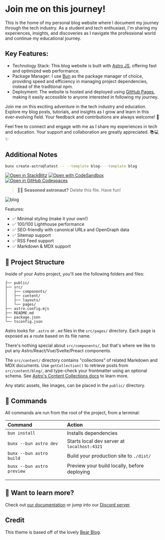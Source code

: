# Join me on this journey!

This is the home of my personal blog website where I document my journey through the tech industry. As a student and tech enthusiast, I'm sharing my experiences, insights, and discoveries as I navigate the professional world and continue my educational journey.

## Key Features:

- Technology Stack: This blog website is built with [Astro JS](https://astro.build/), offering fast and optimized web performance.
- Package Manager: I use [Bun](https://bun.sh/) as the package manager of choice, providing speed and efficiency in managing project dependencies, instead of the traditional npm.
- Deployment: The website is hosted and deployed using [GitHub Pages](https://pages.github.com/), making it easily accessible to anyone interested in following my journey.

Join me on this exciting adventure in the tech industry and education. Explore my blog posts, tutorials, and insights as I grow and learn in this ever-evolving field. Your feedback and contributions are always welcome! 🚀

Feel free to connect and engage with me as I share my experiences in tech and education. Your support and collaboration are greatly appreciated. 📚💻✨

## Additional Notes

```sh
bunx create-astro@latest -- --template blog- --template blog
```

[![Open in StackBlitz](https://developer.stackblitz.com/img/open_in_stackblitz.svg)](https://stackblitz.com/github/withastro/astro/tree/latest/examples/blog)
[![Open with CodeSandbox](https://assets.codesandbox.io/github/button-edit-lime.svg)](https://codesandbox.io/p/sandbox/github/withastro/astro/tree/latest/examples/blog)
[![Open in GitHub Codespaces](https://github.com/codespaces/badge.svg)](https://codespaces.new/withastro/astro?devcontainer_path=.devcontainer/blog/devcontainer.json)

> 🧑‍🚀 **Seasoned astronaut?** Delete this file. Have fun!

![blog](https://github.com/withastro/astro/assets/2244813/ff10799f-a816-4703-b967-c78997e8323d)

Features:

- ✅ Minimal styling (make it your own!)
- ✅ 100/100 Lighthouse performance
- ✅ SEO-friendly with canonical URLs and OpenGraph data
- ✅ Sitemap support
- ✅ RSS Feed support
- ✅ Markdown & MDX support

## 🚀 Project Structure

Inside of your Astro project, you'll see the following folders and files:

```text
├── public/
├── src/
│   ├── components/
│   ├── content/
│   ├── layouts/
│   └── pages/
├── astro.config.mjs
├── README.md
├── package.json
└── tsconfig.json
```

Astro looks for `.astro` or `.md` files in the `src/pages/` directory. Each page is exposed as a route based on its file name.

There's nothing special about `src/components/`, but that's where we like to put any Astro/React/Vue/Svelte/Preact components.

The `src/content/` directory contains "collections" of related Markdown and MDX documents. Use `getCollection()` to retrieve posts from `src/content/blog/`, and type-check your frontmatter using an optional schema. See [Astro&#39;s Content Collections docs](https://docs.astro.build/en/guides/content-collections/) to learn more.

Any static assets, like images, can be placed in the `public/` directory.

## 🧞 Commands

All commands are run from the root of the project, from a terminal:

| Command                      | Action                                        |
| :--------------------------- | :-------------------------------------------- |
| `bun install`              | Installs dependencies                         |
| `bunx --bun astro dev`     | Starts local dev server at `localhost:4321` |
| `bunx --bun astro build`   | Build your production site to `./dist/`     |
| `bunx --bun astro preview` | Preview your build locally, before deploying  |
|                              |                                               |
|                              |                                               |

## 👀 Want to learn more?

Check out [our documentation](https://docs.astro.build) or jump into our [Discord server](https://astro.build/chat).

## Credit

This theme is based off of the lovely [Bear Blog](https://github.com/HermanMartinus/bearblog/).
